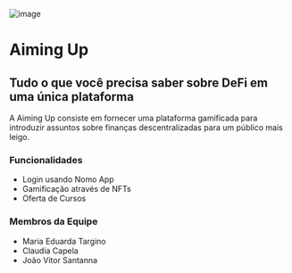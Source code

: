 ![image](https://github.com/EduardaDT/hackathonZ/assets/95882160/5de09c7e-538c-40a3-a47a-f983b815737c)

# Aiming Up 
## Tudo o que você precisa saber sobre DeFi em uma única plataforma

A Aiming Up consiste em fornecer uma plataforma gamificada para introduzir assuntos sobre finanças descentralizadas para um público mais leigo.

### Funcionalidades
<ul>
  <li>Login usando Nomo App</li>
  <li>Gamificação através de NFTs</li>
  <li>Oferta de Cursos</li>
</ul>

### Membros da Equipe
<ul>
  <li>Maria Eduarda Targino</li>
  <li>Claudia Capela</li>
  <li>João Vitor Santanna</li>
</ul>
